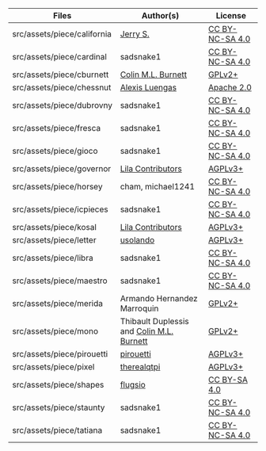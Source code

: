 Files | Author(s) | License
--- | --- | ---
src/assets/piece/california | [Jerry S.](https://sites.google.com/view/jerrychess/home) | [CC BY-NC-SA 4.0](https://creativecommons.org/licenses/by-nc-sa/4.0/)
src/assets/piece/cardinal | sadsnake1 | [CC BY-NC-SA 4.0](https://creativecommons.org/licenses/by-nc-sa/4.0/)
src/assets/piece/cburnett | [Colin M.L. Burnett](https://en.wikipedia.org/wiki/User:Cburnett) | [GPLv2+](https://www.gnu.org/licenses/gpl-2.0.txt)
src/assets/piece/chessnut | [Alexis Luengas](https://github.com/LexLuengas) | [Apache 2.0](https://github.com/LexLuengas/chessnut-pieces/blob/master/LICENSE.txt)
src/assets/piece/dubrovny | sadsnake1 | [CC BY-NC-SA 4.0](https://creativecommons.org/licenses/by-nc-sa/4.0/)
src/assets/piece/fresca | sadsnake1 | [CC BY-NC-SA 4.0](https://creativecommons.org/licenses/by-nc-sa/4.0/)
src/assets/piece/gioco | sadsnake1 | [CC BY-NC-SA 4.0](https://creativecommons.org/licenses/by-nc-sa/4.0/)
src/assets/piece/governor | [Lila Contributors](https://github.com/ornicar/lila/graphs/contributors) | [AGPLv3+](https://www.gnu.org/licenses/agpl-3.0.txt)
src/assets/piece/horsey | cham, michael1241 | [CC BY-NC-SA 4.0](https://creativecommons.org/licenses/by-nc-sa/4.0/)
src/assets/piece/icpieces | sadsnake1 | [CC BY-NC-SA 4.0](https://creativecommons.org/licenses/by-nc-sa/4.0/)
src/assets/piece/kosal | [Lila Contributors](https://github.com/ornicar/lila/graphs/contributors) | [AGPLv3+](https://www.gnu.org/licenses/agpl-3.0.txt)
src/assets/piece/letter | [usolando](https://lichess.org/@/usolando) | [AGPLv3+](https://www.gnu.org/licenses/agpl-3.0.txt)
src/assets/piece/libra | sadsnake1 | [CC BY-NC-SA 4.0](https://creativecommons.org/licenses/by-nc-sa/4.0/)
src/assets/piece/maestro | sadsnake1 | [CC BY-NC-SA 4.0](https://creativecommons.org/licenses/by-nc-sa/4.0/)
src/assets/piece/merida | Armando Hernandez Marroquin | [GPLv2+](https://www.gnu.org/licenses/gpl-2.0.txt)
src/assets/piece/mono | Thibault Duplessis and [Colin M.L. Burnett](https://en.wikipedia.org/wiki/User:Cburnett) | [GPLv2+](https://www.gnu.org/licenses/gpl-2.0.txt)
src/assets/piece/pirouetti | [pirouetti](https://lichess.org/@/pirouetti) | [AGPLv3+](https://www.gnu.org/licenses/agpl-3.0.txt)
src/assets/piece/pixel | [therealqtpi](https://twitter.com/therealqtpi) | [AGPLv3+](https://www.gnu.org/licenses/agpl-3.0.txt)
src/assets/piece/shapes | [flugsio](https://github.com/flugsio/chess_shapes) | [CC BY-SA 4.0](https://creativecommons.org/licenses/by-sa/4.0/)
src/assets/piece/staunty | sadsnake1 | [CC BY-NC-SA 4.0](https://creativecommons.org/licenses/by-nc-sa/4.0/)
src/assets/piece/tatiana | sadsnake1 | [CC BY-NC-SA 4.0](https://creativecommons.org/licenses/by-nc-sa/4.0/)
